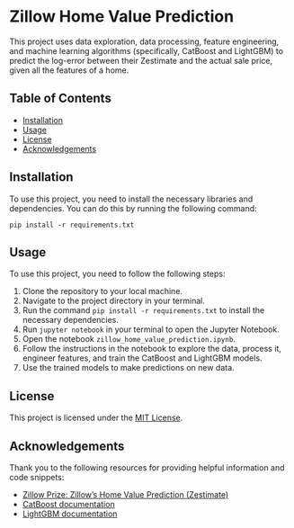 # Zillow Home Value Prediction

This project uses data exploration, data processing, feature engineering, and machine learning algorithms (specifically, CatBoost and LightGBM) to predict the log-error between their Zestimate and the actual sale price, given all the features of a home.

## Table of Contents

- [Installation](#installation)
- [Usage](#usage)
- [License](#license)
- [Acknowledgements](#acknowledgements)

## Installation

To use this project, you need to install the necessary libraries and dependencies. You can do this by running the following command:

```pip install -r requirements.txt```

## Usage

To use this project, you need to follow the following steps:

1. Clone the repository to your local machine.
2. Navigate to the project directory in your terminal.
3. Run the command `pip install -r requirements.txt` to install the necessary dependencies.
4. Run `jupyter notebook` in your terminal to open the Jupyter Notebook.
5. Open the notebook `zillow_home_value_prediction.ipynb`.
6. Follow the instructions in the notebook to explore the data, process it, engineer features, and train the CatBoost and LightGBM models.
7. Use the trained models to make predictions on new data.


## License

This project is licensed under the [MIT License](https://opensource.org/licenses/MIT).


## Acknowledgements

Thank you to the following resources for providing helpful information and code snippets:

- [Zillow Prize: Zillow’s Home Value Prediction (Zestimate)](https://www.kaggle.com/competitions/zillow-prize-1)
- [CatBoost documentation](https://catboost.ai/docs/)
- [LightGBM documentation](https://lightgbm.readthedocs.io/)
